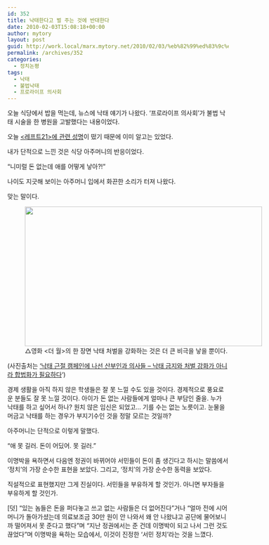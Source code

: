 ```yaml
---
id: 352
title: 낙태한다고 벌 주는 것에 반대한다
date: 2010-02-03T15:08:18+00:00
author: mytory
layout: post
guid: http://work.local/marx.mytory.net/2010/02/03/%eb%82%99%ed%83%9c%ed%95%9c%eb%8b%a4%ea%b3%a0-%eb%b2%8c-%ec%a3%bc%eb%8a%94-%ea%b2%83%ec%97%90-%eb%b0%98%eb%8c%80%ed%95%9c%eb%8b%a4/
permalink: /archives/352
categories:
  - 정치논평
tags:
  - 낙태
  - 불법낙태
  - 프로라이프 의사회
---
```

오늘 식당에서 밥을 먹는데, 뉴스에 낙태 얘기가 나왔다. &#8216;프로라이프 의사회&#8217;가 불법 낙태 시술을 한 병원을 고발했다는 내용이었다. 

오늘 <a title="여성의 안전을 위협하는 반인권적 고발조치를 즉각 중단하고 여성의 낙태권을 보장하라!" target="_blank" href="http://wspaper.org/article/7581">&lt;레프트21&gt;에 관련 성명</a>이 떴기 때문에 이미 알고는 있었다. 

내가 단적으로 느낀 것은 식당 아주머니의 반응이었다. 

&#8220;니미럴 돈 없는데 애를 어떻게 낳아?!&#8221; 

나이도 지긋해 보이는 아주머니 입에서 화끈한 소리가 터져 나왔다. 

맞는 말이다.

  


<figure style="width: 540px" class="wp-caption aligncenter"><img src="http://work.local/marx.mytory.net/wp-content/uploads/1/cfile7.uf.194613274B69911C196524.jpg" width="540" height="318" alt="" filename="cfile7.uf.194613274B69911C196524.jpg" filemime="" /><figcaption class="wp-caption-text">△영화 &lt;더 월&gt;의 한 장면 낙태 처벌을 강화하는 것은 더 큰 비극을 낳을 뿐이다.</figcaption></figure>(사진출처는 <a title="[http://wspaper.org/article/7122]로 이동합니다." target="_blank" href="http://wspaper.org/article/7122">&#8216;낙태 근절 캠페인에 나선 산부인과 의사들 &#8211; 낙태 금지와 처벌 강화가 아니라 합법화가 필요하다</a>&#8216;) 

경제 생활을 아직 하지 않은 학생들은 잘 못 느낄 수도 있을 것이다. 경제적으로 풍요로운 분들도 잘 못 느낄 것이다. 아이가 돈 없는 사람들에게 얼마나 큰 부담인 줄을. 누가 낙태를 하고 싶어서 하나? 원치 않은 임신은 되었고&#8230; 기를 수는 없는 노릇이고. 눈물을 머금고 낙태를 하는 경우가 부지기수인 것을 정말 모르는 것일까? 

아주머니는 단적으로 이렇게 말했다. 

&#8220;애 못 길러. 돈이 어딨어. 못 길러.&#8221; 

이명박을 욕하면서 다음엔 정권이 바뀌어야 서민들이 돈이 좀 생긴다고 하시는 말씀에서 &#8216;정치&#8217;의 가장 순수한 표현을 보았다. 그리고, &#8216;정치&#8217;의 가장 순수한 동력을 보았다. 

직설적으로 표현했지만 그게 진실이다. 서민들을 부유하게 할 것인가. 아니면 부자들을 부유하게 할 것인가. 

[덧] &#8220;있는 놈들은 돈을 퍼다놓고 쓰고 없는 사람들은 더 없어진다&#8221;거나 &#8220;얼마 전에 시어머니가 돌아가셨는데 의료보조금 30만 원이 안 나와서 왜 안 나왔냐고 공단에 물어보니까 떨어져서 못 준다고 했다&#8221;며 &#8220;지난 정권에서는 준 건데 이명박이 되고 나서 그런 것도 끊었다&#8221;며 이명박을 욕하는 모습에서, 이것이 진정한 &#8216;서민 정치&#8217;라는 것을 느꼈다.